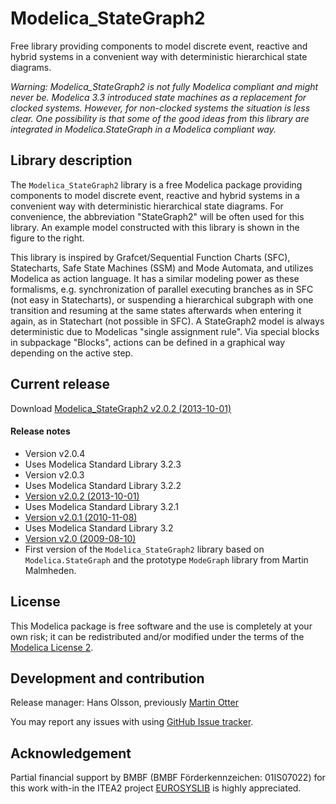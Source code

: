 # Modelica_StateGraph2

Free library providing components to model discrete event, reactive and hybrid systems in a convenient way with deterministic hierarchical state diagrams.

*Warning: Modelica_StateGraph2 is not fully Modelica compliant and might never be. Modelica 3.3 introduced state machines as a replacement for clocked systems. However, for non-clocked systems the situation is less clear. One possibility is that some of the good ideas from this library are integrated in Modelica.StateGraph in a Modelica compliant way.*

## Library description

The `Modelica_StateGraph2` library is a free Modelica package providing components to model discrete event, reactive and hybrid systems in a convenient way with deterministic hierarchical state diagrams. For convenience, the abbreviation "StateGraph2" will be often used for this library. An example model constructed with this library is shown in the figure to the right.

This library is inspired by Grafcet/Sequential Function Charts (SFC), Statecharts, Safe State Machines (SSM) and Mode Automata, and utilizes Modelica as action language. It has a similar modeling power as these formalisms, e.g. synchronization of parallel executing branches as in SFC (not easy in Statecharts), or suspending a hierarchical subgraph with one transition and resuming at the same states afterwards when entering it again, as in Statechart (not possible in SFC). A StateGraph2 model is always deterministic due to Modelicas "single assignment rule". Via special blocks in subpackage "Blocks", actions can be defined in a graphical way depending on the active step.

## Current release

Download [Modelica_StateGraph2 v2.0.2 (2013-10-01)](../../archive/v2.0.2.zip)

#### Release notes
*  Version v2.0.4
  * Uses Modelica Standard Library 3.2.3
  *  Version v2.0.3
  * Uses Modelica Standard Library 3.2.2
*  [Version v2.0.2 (2013-10-01)](../../archive/v2.0.2.zip)
  * Uses Modelica Standard Library 3.2.1
*  [Version v2.0.1 (2010-11-08)](../../archive/v2.0.1.zip)
  * Uses Modelica Standard Library 3.2
*  [Version v2.0 (2009-08-10)](../../archive/v2.0.1.zip)
  * First version of the `Modelica_StateGraph2` library based on `Modelica.StateGraph` and the prototype `ModeGraph` library from Martin Malmheden.

## License

This Modelica package is free software and the use is completely at your own risk;
it can be redistributed and/or modified under the terms of the [Modelica License 2](https://modelica.org/licenses/ModelicaLicense2).

## Development and contribution
Release manager: Hans Olsson, previously [Martin Otter](http://www.robotic.dlr.de/Martin.Otter)

You may report any issues with using [GitHub Issue tracker](https://github.com/HansOlsson/Modelica_StateGraph2/issues).

## Acknowledgement
Partial financial support by BMBF (BMBF Förderkennzeichen: 01IS07022) for this work with-in the ITEA2 project [EUROSYSLIB](https://modelica.org/publications/newsletters/2009-1/index_html#eurosyslib) is highly appreciated.
